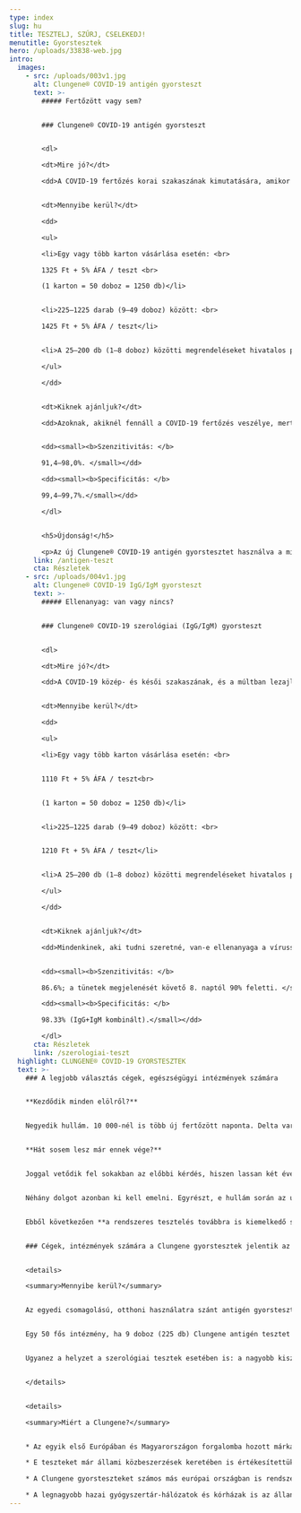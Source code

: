 ```yaml
---
type: index
slug: hu
title: TESZTELJ, SZŰRJ, CSELEKEDJ!
menutitle: Gyorstesztek
hero: /uploads/33838-web.jpg
intro:
  images:
    - src: /uploads/003v1.jpg
      alt: Clungene® COVID-19 antigén gyorsteszt
      text: >-
        ##### Fertőzött vagy sem?


        ### Clungene® COVID-19 antigén gyorsteszt


        <dl>

        <dt>Mire jó?</dt>

        <dd>A COVID-19 fertőzés korai szakaszának kimutatására, amikor a fertőzött maga is a legnagyobb eséllyel fertőzőképes. <b>A teszt az új, omikron variánst is kimutatja.</b></dd>


        <dt>Mennyibe kerül?</dt>

        <dd>

        <ul>

        <li>Egy vagy több karton vásárlása esetén: <br>

        1325 Ft + 5% ÁFA / teszt <br>

        (1 karton = 50 doboz = 1250 db)</li>


        <li>225–1225 darab (9–49 doboz) között: <br>

        1425 Ft + 5% ÁFA / teszt</li>


        <li>A 25–200 db (1–8 doboz) közötti megrendeléseket hivatalos partnerünk, a <a href="https://medexim.hu/product-category/covid19-gyors-teszt/" rel="external noopener" target="_blank">medexim.hu</a> szolgálja ki.</li>

        </ul>

        </dd>


        <dt>Kiknek ajánljuk?</dt>

        <dd>Azoknak, akiknél fennáll a COVID-19 fertőzés veszélye, mert igazolt fertőzöttel találkoztak, illetve mert tüneteket tapasztalnak. Antigén gyorsteszttel nagyobb közösségek idő- és költséghatékony rendszeres szűrése is megvalósítható. Emellett minden olyan esetben alkalmazható, ha az eredmény ismerete sürgős.</dd>


        <dd><small><b>Szenzitivitás: </b>

        91,4–98,0%. </small></dd>

        <dd><small><b>Specificitás: </b>

        99,4–99,7%.</small></dd>

        </dl>


        <h5>Újdonság!</h5>

        <p>Az új Clungene® COVID-19 antigén gyorstesztet használva a mintavételezés már orrnyálkahártyából is elvégezhető (nem csak orrgarat- vagy szájgarat-nyálkahártyából)!</p>
      link: /antigen-teszt
      cta: Részletek
    - src: /uploads/004v1.jpg
      alt: Clungene® COVID-19 IgG/IgM gyorsteszt
      text: >-
        ##### Ellenanyag: van vagy nincs?


        ### Clungene® COVID-19 szerológiai (IgG/IgM) gyorsteszt


        <dl>

        <dt>Mire jó?</dt>

        <dd>A COVID-19 közép- és késői szakaszának, és a múltban lezajlott fertőzés azonosítására. Kimutatja a védőoltás hatására termelődő IgG ellenanyagot is.</dd>


        <dt>Mennyibe kerül?</dt>

        <dd>

        <ul>

        <li>Egy vagy több karton vásárlása esetén: <br>


        1110 Ft + 5% ÁFA / teszt<br>


        (1 karton = 50 doboz = 1250 db)</li>


        <li>225–1225 darab (9–49 doboz) között: <br>


        1210 Ft + 5% ÁFA / teszt</li>


        <li>A 25–200 db (1–8 doboz) közötti megrendeléseket hivatalos partnerünk, a <a href="https://medexim.hu/product-category/covid19-gyors-teszt/" rel="external noopener" target="_blank">medexim.hu</a> szolgálja ki.</li>

        </ul>

        </dd>


        <dt>Kiknek ajánljuk?</dt>

        <dd>Mindenkinek, aki tudni szeretné, van-e ellenanyaga a vírussal szemben, függetlenül attól, hogy az fertőzés, vagy vakcina hatására képződött. Az ellenanyag megléte utal a szervezet védettségére.  Szerológiai gyorsteszttel nagyobb közösségek idő- és költséghatékony rendszeres szűrése is megvalósítható.</dd>


        <dd><small><b>Szenzitivitás: </b>

        86.6%; a tünetek megjelenését követő 8. naptól 90% feletti. </small></dd>

        <dd><small><b>Specificitás: </b>

        98.33% (IgG+IgM kombinált).</small></dd>

        </dl>
      cta: Részletek
      link: /szerologiai-teszt
  highlight: CLUNGENE® COVID-19 GYORSTESZTEK
  text: >-
    ### A legjobb választás cégek, egészségügyi intézmények számára


    **Kezdődik minden elölről?**


    Negyedik hullám. 10 000-nél is több új fertőzött naponta. Delta variáns. Omikron variáns. Túl alacsony átoltottság. Múlik a vakcinák hatása. Európa ismét zár.


    **Hát sosem lesz már ennek vége?**


    Joggal vetődik fel sokakban az előbbi kérdés, hiszen lassan két éve nyomja rá a bélyegét a világjárvány az életünkre. 


    Néhány dolgot azonban ki kell emelni. Egyrészt, e hullám során az új fertőzöttek száma valóban kiugróan magas, ám **kórházi kezelésre lényegesen kevesebben szorulnak** – ami **pontosan a védőoltásnak köszönhető**. Másrészt viszont, még ha rövidebb ideig és kisebb eséllyel is, de az oltottak is fertőzőképesek lehetnek – még akkor is, ha ők maguk tünetmentesek, vagy csupán enyhe tüneteket tapasztalnak.


    Ebből következően **a rendszeres tesztelés továbbra is kiemelkedő szerepet játszik a COVID-19 elleni védekezésben**. Minél több embert tesztelünk le, annál több fertőzöttet azonosítunk – s annál nagyobb eséllyel tudjuk megakadályozni a járványgócok kialakulását.


    ### Cégek, intézmények számára a Clungene gyorstesztek jelentik az olcsó és hatékony megoldást a módszeres és rendszeres teszteléshez!


    <details>

    <summary>Mennyibe kerül?</summary>


    Az egyedi csomagolású, otthoni használatra szánt antigén gyorstesztek ára jellemzően 6000–8000 Ft-között mozog. Partnerünk, a medexim.hu 25 db antigén tesztet kínál bruttó 39 900 Ft-ért. Ez elegendő arra, hogy egy 5 fős cég 5 héten át heti egyszer le tudja teszteltetni a dolgozóit. Ugyanez az előbbi teszteket használva 150–200 ezer Ft-ba kerülne.


    Egy 50 fős intézmény, ha 9 doboz (225 db) Clungene antigén tesztet vásárol, annak darabja csupán 1496 Ft-ba kerül. Ezzel 1 hónapon át az összes dolgozó heti tesztelése megvalósítható. Miért fizetne bármely cég 4–5-ször annyit ugyanezért?


    Ugyanez a helyzet a szerológiai tesztek esetében is: a nagyobb kiszerelés sokkal gazdaságosabb választás a rendszeres teszteléshez.


    </details>


    <details>

    <summary>Miért a Clungene?</summary>


    * Az egyik első Európában és Magyarországon forgalomba hozott márkáról van szó – a Clungene tesztek beváltották a hozzájuk fűzött reményeket.

    * E teszteket már állami közbeszerzések keretében is értékesítettük.

    * A Clungene gyorsteszteket számos más európai országban is rendszeresen használják.

    * A legnagyobb hazai gyógyszertár-hálózatok és kórházak is az állandó vevőink közt vannak.
---
```

